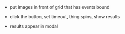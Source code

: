 - put images in front of grid that has events bound
- click the button, set timeout, thing spins, show results

- results appear in modal